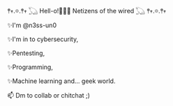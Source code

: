𖤣𖥧.𖡼.𖤣𖥧 𓆏 Hell-o!👋👋👋 Netizens of the wired 𓆏 𖤣𖥧.𖡼.𖤣𖥧

✨I'm @n3ss-un0

✨I'm in to cybersecurity,

✨Pentesting,

✨Programming,

✨Machine learning and... geek world.

📫 Dm to collab or chitchat ;)

<!---
n3ss-un0/n3ss-un0 is a ✨ special ✨ repository because its `README.md` (this file) appears on your GitHub profile.
You can click the Preview link to take a look at your changes.
--->
